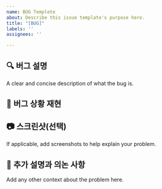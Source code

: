 ```yaml
---
name: BUG Templete
about: Describe this issue template's purpose here.
title: "[BUG]"
labels: ''
assignees: ''

---
```


## 🔍 버그 설명
A clear and concise description of what the bug is.

## 🧐 버그 상황 재현

## 📷 스크린샷(선택)
If applicable, add screenshots to help explain your problem.

## 📜 추가 설명과 의논 사항
Add any other context about the problem here.
